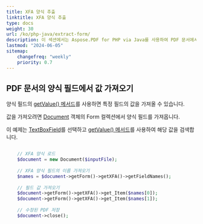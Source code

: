 ```yaml
---
title: XFA 양식 추출
linktitle: XFA 양식 추출
type: docs
weight: 30
url: /ko/php-java/extract-form/
description: 이 섹션에서는 Aspose.PDF for PHP via Java를 사용하여 PDF 문서에서 양식을 추출하는 방법을 설명합니다.
lastmod: "2024-06-05"
sitemap:
    changefreq: "weekly"
    priority: 0.7
---
```


## PDF 문서의 양식 필드에서 값 가져오기

양식 필드의 [getValue() 메서드](https://reference.aspose.com/pdf/java/com.aspose.pdf/TextBoxField#getValue--)를 사용하면 특정 필드의 값을 가져올 수 있습니다.

값을 가져오려면 [Document](https://reference.aspose.com/pdf/java/com.aspose.pdf/Document) 객체의 Form 컬렉션에서 양식 필드를 가져옵니다.

이 예제는 [TextBoxField](https://reference.aspose.com/pdf/java/com.aspose.pdf/TextBoxField)를 선택하고 [getValue() 메서드](https://reference.aspose.com/pdf/java/com.aspose.pdf/TextBoxField#getValue--)를 사용하여 해당 값을 검색합니다.

```php

    // XFA 양식 로드
    $document = new Document($inputFile);
    
    // XFA 양식 필드의 이름 가져오기
    $names = $document->getForm()->getXFA()->getFieldNames();
        
    // 필드 값 가져오기
    $document->getForm()->getXFA()->get_Item($names[0]);
    $document->getForm()->getXFA()->get_Item($names[1]);
    
    // 수정된 PDF 저장    
    $document->close();
```